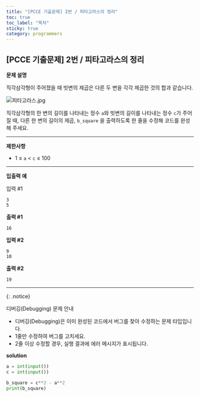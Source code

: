 ```yaml
---
title: "[PCCE 기출문제] 2번 / 피타고라스의 정리"
toc: true
toc_label: "목차"
sticky: true
category: programmers
---
```


## [PCCE 기출문제] 2번 / 피타고라스의 정리

**문제 설명**

직각삼각형이 주어졌을 때 빗변의 제곱은 다른 두 변을 각각 제곱한 것의 합과 같습니다.

![피타고라스.jpg](https://grepp-programmers.s3.ap-northeast-2.amazonaws.com/files/production/45e3aa58-327f-4860-a634-2917ae76c159/%E1%84%91%E1%85%B5%E1%84%90%E1%85%A1%E1%84%80%E1%85%A9%E1%84%85%E1%85%A1%E1%84%89%E1%85%B3.jpg)

직각삼각형의 한 변의 길이를 나타내는 정수 `a`와 빗변의 길이를 나타내는 정수 `c`가 주어질 때, 다른 한 변의 길이의 제곱, `b_square` 을 출력하도록 한 줄을 수정해 코드를 완성해 주세요.

------

**제한사항**

- 1 ≤ `a` < `c` ≤ 100

------

**입출력 예**

입력 #1

```
3
5
```

**출력 #1**

```
16
```

**입력 #2**

```
9
10
```

**출력 #2**

```
19
```

---

{: .notice}

디버깅(Debugging) 문제 안내<br/>

- 디버깅(Debugging)은 이미 완성된 코드에서 버그를 찾아 수정하는 문제 타입입니다.
- 1줄만 수정하여 버그를 고치세요.
- 2줄 이상 수정할 경우, 실행 결과에 에러 메시지가 표시됩니다.

**solution**

```python
a = int(input())
c = int(input())

b_square = c**2 - a**2
print(b_square)
```

